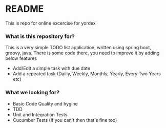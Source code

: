 # README #

This is repo for online excercise for yordex

### What is this repository for? ###
This is a very simple TODO list application, written using spring boot, groovy, java. There is some code there, you need to improve it by adding below features

* Add/Edit a simple task with due date
* Add a repeated task (Dailiy, Weekly, Monthly, Yearly, Every Two Years etc)

### What we looking for? ###

* Basic Code Quality and hygine
* TDD
* Unit and Integration Tests
* Cucumber Tests (If you can't then that's fine too)
